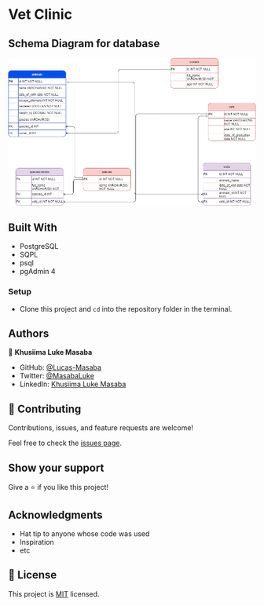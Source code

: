# Vet Clinic

## Schema Diagram for database

![screenshot](./schema_diagram.png)

## Built With

- PostgreSQL
- SQPL
- psql
- pgAdmin 4

### Setup
- Clone this project and `cd` into the repository folder in the terminal.

## Authors

👤 **Khusiima Luke Masaba**

- GitHub: [@Lucas-Masaba](https://github.com/Lucas-Masaba)
- Twitter: [@MasabaLuke](https://twitter.com/MasabaLuke)
- LinkedIn: [Khusiima Luke Masaba](https://linkedin.com/in/khusiima-luke-masaba)

## 🤝 Contributing

Contributions, issues, and feature requests are welcome!

Feel free to check the [issues page](../../issues/).

## Show your support

Give a ⭐️ if you like this project!

## Acknowledgments

- Hat tip to anyone whose code was used
- Inspiration
- etc

## 📝 License

This project is [MIT](./MIT.md) licensed.
